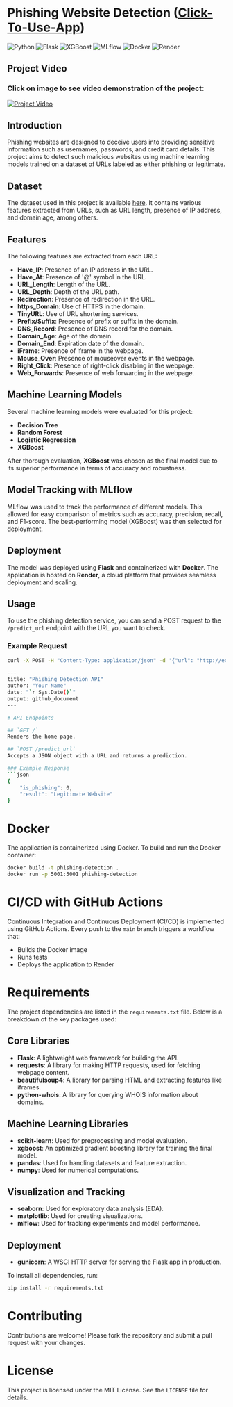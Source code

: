 # Phishing Website Detection ([Click-To-Use-App](https://phishingwebsite-1zdf.onrender.com))

![Python](https://img.shields.io/badge/Python-3.9-blue.svg)
![Flask](https://img.shields.io/badge/Flask-2.0-green.svg)
![XGBoost](https://img.shields.io/badge/XGBoost-1.5-orange.svg)
![MLflow](https://img.shields.io/badge/MLflow-1.20-purple.svg)
![Docker](https://img.shields.io/badge/Docker-20.10-lightblue.svg)
![Render](https://img.shields.io/badge/Render-Cloud-deepgreen.svg)

## Project Video
### Click on image to see video demonstration of the project:
[![Project Video](https://img.youtube.com/vi/ATJ5aS_1BGI/0.jpg)](https://youtube.com/shorts/9iIqQ_KJYv4?feature=share)

## Introduction

Phishing websites are designed to deceive users into providing sensitive information such as usernames, passwords, and credit card details. This project aims to detect such malicious websites using machine learning models trained on a dataset of URLs labeled as either phishing or legitimate.

## Dataset

The dataset used in this project is available [here](https://github.com/shreyagopal/Phishing-Website-Detection-by-Machine-Learning-Techniques/blob/master/DataFiles/5.urldata.csv). It contains various features extracted from URLs, such as URL length, presence of IP address, and domain age, among others.

## Features

The following features are extracted from each URL:

- **Have_IP**: Presence of an IP address in the URL.
- **Have_At**: Presence of '@' symbol in the URL.
- **URL_Length**: Length of the URL.
- **URL_Depth**: Depth of the URL path.
- **Redirection**: Presence of redirection in the URL.
- **https_Domain**: Use of HTTPS in the domain.
- **TinyURL**: Use of URL shortening services.
- **Prefix/Suffix**: Presence of prefix or suffix in the domain.
- **DNS_Record**: Presence of DNS record for the domain.
- **Domain_Age**: Age of the domain.
- **Domain_End**: Expiration date of the domain.
- **iFrame**: Presence of iframe in the webpage.
- **Mouse_Over**: Presence of mouseover events in the webpage.
- **Right_Click**: Presence of right-click disabling in the webpage.
- **Web_Forwards**: Presence of web forwarding in the webpage.

## Machine Learning Models

Several machine learning models were evaluated for this project:

- **Decision Tree**
- **Random Forest**
- **Logistic Regression**
- **XGBoost**

After thorough evaluation, **XGBoost** was chosen as the final model due to its superior performance in terms of accuracy and robustness.

## Model Tracking with MLflow

MLflow was used to track the performance of different models. This allowed for easy comparison of metrics such as accuracy, precision, recall, and F1-score. The best-performing model (XGBoost) was then selected for deployment.

## Deployment

The model was deployed using **Flask** and containerized with **Docker**. The application is hosted on **Render**, a cloud platform that provides seamless deployment and scaling.

## Usage

To use the phishing detection service, you can send a POST request to the `/predict_url` endpoint with the URL you want to check.

### Example Request

```bash
curl -X POST -H "Content-Type: application/json" -d '{"url": "http://example.com"}' http://your-render-app-url/predict_url

---
title: "Phishing Detection API"
author: "Your Name"
date: "`r Sys.Date()`"
output: github_document
---

# API Endpoints

## `GET /`
Renders the home page.

## `POST /predict_url`
Accepts a JSON object with a URL and returns a prediction.

### Example Response
```json
{
    "is_phishing": 0,
    "result": "Legitimate Website"
}
```

# Docker

The application is containerized using Docker. To build and run the Docker container:

```bash
docker build -t phishing-detection .
docker run -p 5001:5001 phishing-detection
```

# CI/CD with GitHub Actions

Continuous Integration and Continuous Deployment (CI/CD) is implemented using GitHub Actions. Every push to the `main` branch triggers a workflow that:

- Builds the Docker image
- Runs tests
- Deploys the application to Render

# Requirements

The project dependencies are listed in the `requirements.txt` file. Below is a breakdown of the key packages used:

## Core Libraries

- **Flask**: A lightweight web framework for building the API.
- **requests**: A library for making HTTP requests, used for fetching webpage content.
- **beautifulsoup4**: A library for parsing HTML and extracting features like iframes.
- **python-whois**: A library for querying WHOIS information about domains.

## Machine Learning Libraries

- **scikit-learn**: Used for preprocessing and model evaluation.
- **xgboost**: An optimized gradient boosting library for training the final model.
- **pandas**: Used for handling datasets and feature extraction.
- **numpy**: Used for numerical computations.

## Visualization and Tracking

- **seaborn**: Used for exploratory data analysis (EDA).
- **matplotlib**: Used for creating visualizations.
- **mlflow**: Used for tracking experiments and model performance.

## Deployment

- **gunicorn**: A WSGI HTTP server for serving the Flask app in production.

To install all dependencies, run:

```bash
pip install -r requirements.txt
```

# Contributing

Contributions are welcome! Please fork the repository and submit a pull request with your changes.

# License

This project is licensed under the MIT License. See the `LICENSE` file for details.
